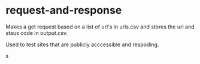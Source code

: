 # request-and-response

Makes a get request based on a list of url's in urls.csv and stores the url and staus code in output.csv.

Used to test sites that are publicly acccessible and respoding.

s